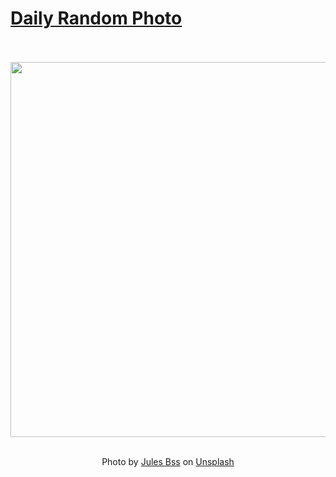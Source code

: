 # [Daily Random Photo](https://www.dailyrandomphoto.com/)

<div align="center">
  <br>
  <br>
  <a href="https://www.dailyrandomphoto.com/p/2022/2022-06-17/"><img src="https://images.unsplash.com/photo-1583078150574-c30999f1ee0a?crop=entropy&cs=tinysrgb&fit=max&fm=jpg&ixid=Mnw3NzUwOHwwfDF8cmFuZG9tfHx8fHx8fHx8MTY1NTQyNTczNQ&ixlib=rb-1.2.1&q=80&w=1080" width="600px"></a>
  <br>
  <br>
  <p class="has-text-grey">Photo by <a href="https://unsplash.com/@julesbss?utm_source=Daily%20Random%20Photo&amp;utm_medium=referral" target="_blank" rel="noopener noreferrer">Jules Bss</a> on <a href="https://unsplash.com/photos/o_rfvXGWA9g?utm_source=Daily%20Random%20Photo&amp;utm_medium=referral" target="_blank" rel="noopener noreferrer">Unsplash</a></p>
</div>

